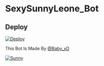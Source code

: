 # SexySunnyLeone_Bot

## Deploy

[![Deploy](https://www.herokucdn.com/deploy/button.svg)](https://heroku.com/deploy)

This Bot Is Made By [@Baby_xD](https://t.me/Baby_xD)

[![Sunny](https://telegra.ph/file/fbd274d71321e5646bfdf.jpg)](https://telegram.dog/SexySunnyLeone_Bot)

